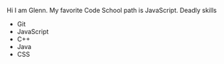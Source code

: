 Hi I am Glenn.
My favorite Code School path is JavaScript.
Deadly skills
* Git
* JavaScript
* C++
* Java
* CSS
